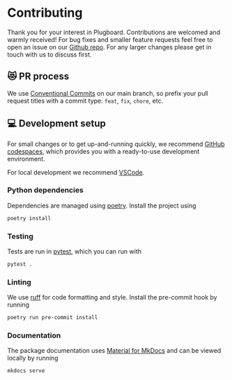 # Contributing

Thank you for your interest in Plugboard. Contributions are welcomed and warmly received! For bug fixes and smaller feature requests feel free to open an issue on our [Github repo](https://github.com/plugboard-dev/plugboard/issues). For any larger changes please get in touch with us to discuss first.

## 😻 PR process

We use [Conventional Commits](https://www.conventionalcommits.org/en/v1.0.0/) on our main branch, so prefix your pull request titles with a commit type: `feat`, `fix`, `chore`, etc.

## 💻 Development setup

For small changes or to get up-and-running quickly, we recommend [GitHub codespaces](https://github.com/codespaces/), which provides you with a ready-to-use development environment.

For local development we recommend [VSCode](https://code.visualstudio.com/).

### Python dependencies

Dependencies are managed using [poetry](https://python-poetry.org/). Install the project using
```sh
poetry install
```

### Testing

Tests are run in [pytest](https://docs.pytest.org/en/stable/), which you can run with
```sh
pytest .
```

### Linting

We use [ruff](https://github.com/astral-sh/ruff) for code formatting and style. Install the pre-commit hook by running
```sh
poetry run pre-commit install
```

### Documentation

The package documentation uses [Material for MkDocs](https://squidfunk.github.io/mkdocs-material/) and can be viewed locally by running
```sh
mkdocs serve
```